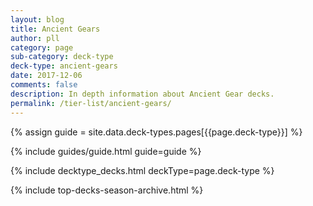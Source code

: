 ```yaml
---
layout: blog
title: Ancient Gears
author: pll
category: page
sub-category: deck-type
deck-type: ancient-gears
date: 2017-12-06
comments: false
description: In depth information about Ancient Gear decks.
permalink: /tier-list/ancient-gears/ 
---
```


{% assign guide = site.data.deck-types.pages[{{page.deck-type}}] %}

{% include guides/guide.html guide=guide %}

{% include decktype_decks.html deckType=page.deck-type %}

{% include top-decks-season-archive.html %}